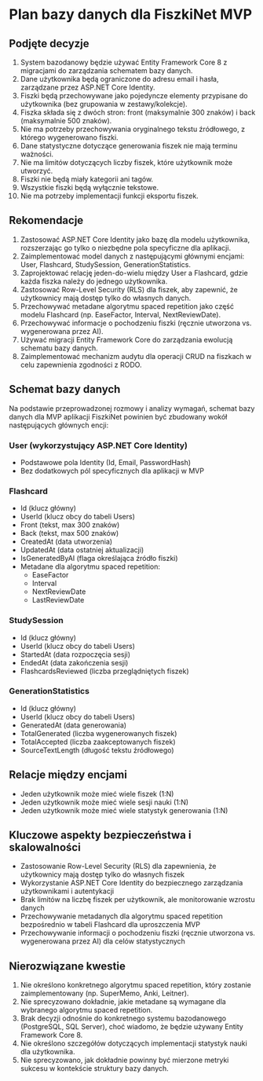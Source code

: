 # Plan bazy danych dla FiszkiNet MVP

## Podjęte decyzje
1. System bazodanowy będzie używać Entity Framework Core 8 z migracjami do zarządzania schematem bazy danych.
2. Dane użytkownika będą ograniczone do adresu email i hasła, zarządzane przez ASP.NET Core Identity.
3. Fiszki będą przechowywane jako pojedyncze elementy przypisane do użytkownika (bez grupowania w zestawy/kolekcje).
4. Fiszka składa się z dwóch stron: front (maksymalnie 300 znaków) i back (maksymalnie 500 znaków).
5. Nie ma potrzeby przechowywania oryginalnego tekstu źródłowego, z którego wygenerowano fiszki.
6. Dane statystyczne dotyczące generowania fiszek nie mają terminu ważności.
7. Nie ma limitów dotyczących liczby fiszek, które użytkownik może utworzyć.
8. Fiszki nie będą miały kategorii ani tagów.
9. Wszystkie fiszki będą wyłącznie tekstowe.
10. Nie ma potrzeby implementacji funkcji eksportu fiszek.

## Rekomendacje
1. Zastosować ASP.NET Core Identity jako bazę dla modelu użytkownika, rozszerzając go tylko o niezbędne pola specyficzne dla aplikacji.
2. Zaimplementować model danych z następującymi głównymi encjami: User, Flashcard, StudySession, GenerationStatistics.
3. Zaprojektować relację jeden-do-wielu między User a Flashcard, gdzie każda fiszka należy do jednego użytkownika.
4. Zastosować Row-Level Security (RLS) dla fiszek, aby zapewnić, że użytkownicy mają dostęp tylko do własnych danych.
5. Przechowywać metadane algorytmu spaced repetition jako część modelu Flashcard (np. EaseFactor, Interval, NextReviewDate).
6. Przechowywać informacje o pochodzeniu fiszki (ręcznie utworzona vs. wygenerowana przez AI).
7. Używać migracji Entity Framework Core do zarządzania ewolucją schematu bazy danych.
8. Zaimplementować mechanizm audytu dla operacji CRUD na fiszkach w celu zapewnienia zgodności z RODO.

## Schemat bazy danych

Na podstawie przeprowadzonej rozmowy i analizy wymagań, schemat bazy danych dla MVP aplikacji FiszkiNet powinien być zbudowany wokół następujących głównych encji:

### User (wykorzystujący ASP.NET Core Identity)
- Podstawowe pola Identity (Id, Email, PasswordHash)
- Bez dodatkowych pól specyficznych dla aplikacji w MVP

### Flashcard
- Id (klucz główny)
- UserId (klucz obcy do tabeli Users)
- Front (tekst, max 300 znaków)
- Back (tekst, max 500 znaków)
- CreatedAt (data utworzenia)
- UpdatedAt (data ostatniej aktualizacji)
- IsGeneratedByAI (flaga określająca źródło fiszki)
- Metadane dla algorytmu spaced repetition:
  - EaseFactor
  - Interval
  - NextReviewDate
  - LastReviewDate

### StudySession
- Id (klucz główny)
- UserId (klucz obcy do tabeli Users)
- StartedAt (data rozpoczęcia sesji)
- EndedAt (data zakończenia sesji)
- FlashcardsReviewed (liczba przeglądniętych fiszek)

### GenerationStatistics
- Id (klucz główny)
- UserId (klucz obcy do tabeli Users)
- GeneratedAt (data generowania)
- TotalGenerated (liczba wygenerowanych fiszek)
- TotalAccepted (liczba zaakceptowanych fiszek)
- SourceTextLength (długość tekstu źródłowego)

## Relacje między encjami
- Jeden użytkownik może mieć wiele fiszek (1:N)
- Jeden użytkownik może mieć wiele sesji nauki (1:N)
- Jeden użytkownik może mieć wiele statystyk generowania (1:N)

## Kluczowe aspekty bezpieczeństwa i skalowalności
- Zastosowanie Row-Level Security (RLS) dla zapewnienia, że użytkownicy mają dostęp tylko do własnych fiszek
- Wykorzystanie ASP.NET Core Identity do bezpiecznego zarządzania użytkownikami i autentykacji
- Brak limitów na liczbę fiszek per użytkownik, ale monitorowanie wzrostu danych
- Przechowywanie metadanych dla algorytmu spaced repetition bezpośrednio w tabeli Flashcard dla uproszczenia MVP
- Przechowywanie informacji o pochodzeniu fiszki (ręcznie utworzona vs. wygenerowana przez AI) dla celów statystycznych

## Nierozwiązane kwestie
1. Nie określono konkretnego algorytmu spaced repetition, który zostanie zaimplementowany (np. SuperMemo, Anki, Leitner).
2. Nie sprecyzowano dokładnie, jakie metadane są wymagane dla wybranego algorytmu spaced repetition.
3. Brak decyzji odnośnie do konkretnego systemu bazodanowego (PostgreSQL, SQL Server), choć wiadomo, że będzie używany Entity Framework Core 8.
4. Nie określono szczegółów dotyczących implementacji statystyk nauki dla użytkownika.
5. Nie sprecyzowano, jak dokładnie powinny być mierzone metryki sukcesu w kontekście struktury bazy danych.
